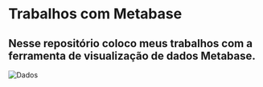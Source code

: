 # Trabalhos com Metabase

## Nesse repositório coloco meus trabalhos com a ferramenta de visualização de dados Metabase.

![Dados]([MTUR-Dados.png)
